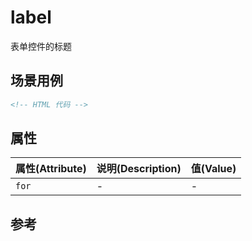 # label

表单控件的标题

## 场景用例

```html
<!-- HTML 代码 -->
```

## 属性

属性(Attribute) | 说明(Description) | 值(Value)
---|---|---
`for` | - | -

## 参考
